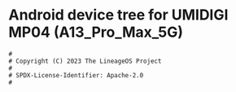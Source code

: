 # Android device tree for UMIDIGI MP04 (A13_Pro_Max_5G)

```
#
# Copyright (C) 2023 The LineageOS Project
#
# SPDX-License-Identifier: Apache-2.0
#
```
